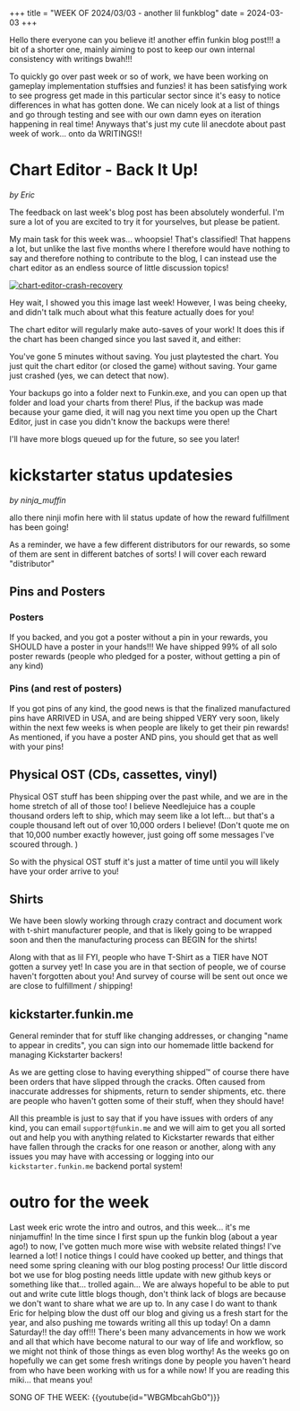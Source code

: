 +++
title = "WEEK OF 2024/03/03 - another lil funkblog"
date = 2024-03-03
+++

Hello there everyone can you believe it! another effin funkin blog post!!! a bit of a shorter one, mainly aiming to post to keep our own internal consistency with writings bwah!!!

To quickly go over past week or so of work, we have been working on gameplay implementation stuffsies and funzies! it has been satisfying work to see progress get made in this particular sector since it's easy to notice differences in what has gotten done. We can nicely look at a list of things and go through testing and see with our own damn eyes on iteration happening in real time! Anyways that's just my cute lil anecdote about past week of work... onto da WRITINGS!!


<!-- more -->
# Chart Editor - Back It Up!
*by Eric* 

The feedback on last week's blog post has been absolutely wonderful. I'm sure a lot of you are excited to try it for yourselves, but please be patient.

My main task for this week was... whoopsie! That's classified! That happens a lot, but unlike the last five months where I therefore would have nothing to say and therefore nothing to contribute to the blog, I can instead use the chart editor as an endless source of little discussion topics!

[![chart-editor-crash-recovery](https://funkin.me/img/2024-02-23/chart-editor-crash-recovery.png)](https://youtu.be/kU0SmxKucCw)

Hey wait, I showed you this image last week! However, I was being cheeky, and didn't talk much about what this feature actually does for you!

The chart editor will regularly make auto-saves of your work! It does this if the chart has been changed since you last saved it, and either:

You've gone 5 minutes without saving.
You just playtested the chart.
You just quit the chart editor (or closed the game) without saving.
Your game just crashed (yes, we can detect that now).

Your backups go into a folder next to Funkin.exe, and you can open up that folder and load your charts from there! Plus, if the backup was made because your game died, it will nag you next time you open up the Chart Editor, just in case you didn't know the backups were there!

I'll have more blogs queued up for the future, so see you later!
    
# kickstarter status updatesies
*by ninja_muffin* 

allo there ninji mofin here with lil status update of how the reward fulfillment has been going!

As a reminder, we have a few different distributors for our rewards, so some of them are sent in different batches of sorts! I will cover each reward "distributor"

## Pins and Posters 
### Posters
If you backed, and you got a poster without a pin in your rewards, you SHOULD have a poster in your hands!!! We have shipped 99% of all solo poster rewards (people who pledged for a poster, without getting a pin of any kind)

### Pins (and rest of posters)
If you got pins of any kind, the good news is that the finalized manufactured pins have ARRIVED in USA, and are being shipped VERY very soon, likely within the next few weeks is when people are likely to get their pin rewards! As mentioned, if you have a poster AND pins, you should get that as well with your pins!

## Physical OST (CDs, cassettes, vinyl) 
Physical OST stuff has been shipping over the past while, and we are in the home stretch of all of those too! I believe Needlejuice has a couple thousand orders left to ship, which may seem like a lot left... but that's a couple thousand left out of over 10,000 orders I believe! (Don't quote me on that 10,000 number exactly however, just going off some messages I've scoured through. )

So with the physical OST stuff it's just a matter of time until you will likely have your order arrive to you!

## Shirts
We have been slowly working through crazy contract and document work with t-shirt manufacturer people, and that is likely going to be wrapped soon and then the manufacturing process can BEGIN for the shirts! 

Along with that as lil FYI, people who have T-Shirt as a TIER have NOT gotten a survey yet! In case you are in that section of people, we of course haven't forgotten about you! And survey of course will be sent out once we are close to fulfillment / shipping!

## kickstarter.funkin.me
General reminder that for stuff like changing addresses, or changing "name to appear in credits", you can sign into our homemade little backend for managing Kickstarter backers!


As we are getting close to having everything shipped:tm: of course there have been orders that have slipped through the cracks. Often caused from inaccurate addresses for shipments, return to sender shipments, etc. there are people who haven't gotten some of their stuff, when they should have! 

All this preamble is just to say that if you have issues with orders of any kind, you can email `support@funkin.me` and we will aim to get you all sorted out and help you with anything related to Kickstarter rewards that either have fallen through the cracks for one reason or another, along with any issues you may have with accessing or logging into our `kickstarter.funkin.me` backend portal system!

# outro for the week

Last week eric wrote the intro and outros, and this week... it's me ninjamuffin! In the time since I first spun up the funkin blog (about a year ago!) to now, I've gotten much more wise with website related things! I've learned a lot! I notice things I could have cooked up better, and things that need some spring cleaning with our blog posting process! Our little discord bot we use for blog posting needs little update with new github keys or something like that... trolled again... We are always hopeful to be able to put out and write cute little blogs though, don't think lack of blogs are because we don't want to share what we are up to. In any case I do want to thank Eric for helping blow the dust off our blog and giving us a fresh start for the year, and also pushing me towards writing all this up today! On a damn Saturday!! the day off!!! There's been many advancements in how we work and all that which have become natural to our way of life and workflow, so we might not think of those things as even blog worthy! As the weeks go on hopefully we can get some fresh writings done by people you haven't heard from who have been working with us for a while now! If you are reading this miki... that means you!

SONG OF THE WEEK: {{youtube(id="WBGMbcahGb0")}}
